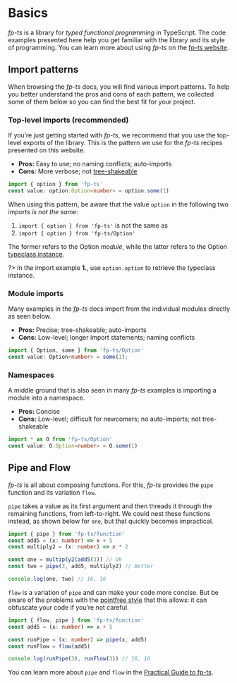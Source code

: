 # Basics

_fp-ts_ is a library for _typed functional programming_ in TypeScript. The code examples presented here help you get familiar with the library and its style of programming. You can learn more about using _fp-ts_ on the [fp-ts website](https://gcanti.github.io/fp-ts/).

## Import patterns

When browsing the _fp-ts_ docs, you will find various import patterns. To help you better understand the pros and cons of each pattern, we collected some of them below so you can find the best fit for your project.

### Top-level imports (recommended)

If you’re just getting started with _fp-ts_, we recommend that you use the top-level exports of the library. This is the pattern we use for the _fp-ts_ recipes presented on this website.

- **Pros:** Easy to use; no naming conflicts; auto-imports
- **Cons:** More verbose; not [tree-shakeable](https://en.wikipedia.org/wiki/Tree_shaking)

<!-- verifier:tsconfig:noUnusedLocals=false -->
```ts
import { option } from 'fp-ts'
const value: option.Option<number> = option.some(1)
```

When using this pattern, be aware that the value `option` in the following two imports _is not the same:_

1. `import { option } from 'fp-ts'` is not the same as
2. `import { option } from 'fp-ts/Option'`

The former refers to the Option _module_, while the latter refers to the Option [typeclass instance](https://joyofhaskell.com/posts/2017-03-15-typeclasses-in-translation.html).

?> In the import example **1.**, use `option.option` to retrieve the typeclass instance.

### Module imports

Many examples in the _fp-ts_ docs import from the individual modules directly as seen below.

- **Pros:** Precise; tree-shakeable; auto-imports
- **Cons:** Low-level; longer import statements; naming conflicts

<!-- verifier:tsconfig:noUnusedLocals=false -->
```ts
import { Option, some } from 'fp-ts/Option'
const value: Option<number> = some(1);
```

### Namespaces

A middle ground that is also seen in many _fp-ts_ examples is importing a module into a namespace.

- **Pros:** Concise
- **Cons:** Low-level; difficult for newcomers; no auto-imports; not tree-shakeable

<!-- verifier:tsconfig:noUnusedLocals=false -->
```ts
import * as O from 'fp-ts/Option'
const value: O.Option<number> = O.some(1)
```

## Pipe and Flow

_fp-ts_ is all about composing functions. For this, _fp-ts_ provides the `pipe` function and its variation `flow`. 

`pipe` takes a value as its first argument and then threads it through the remaining functions, from left-to-right. We could nest these functions instead, as shown below for `one`, but that quickly becomes impractical.

```ts
import { pipe } from 'fp-ts/function'
const add5 = (x: number) => x + 5
const multiply2 = (x: number) => x * 2

const one = multiply2(add5(3)) // Ok
const two = pipe(3, add5, multiply2) // Better

console.log(one, two) // 16, 16
```

`flow` is a variation of `pipe` and can make your code more concise. But be aware of the problems with the [pointfree style](https://wiki.haskell.org/Pointfree) that this allows: it can obfuscate your code if you’re not careful.

```ts
import { flow, pipe } from 'fp-ts/function'
const add5 = (x: number) => x + 5

const runPipe = (x: number) => pipe(x, add5)
const runFlow = flow(add5)

console.log(runPipe(3), runFlow(3)) // 16, 16
```

You can learn more about `pipe` and `flow` in the [Practical Guide to fp-ts](https://rlee.dev/writing/practical-guide-to-fp-ts-part-1).
